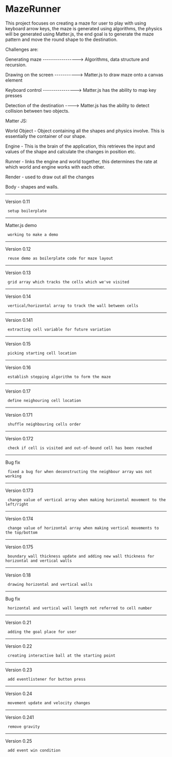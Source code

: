 # MazeRunner

This project focuses on creating a maze for user to play with using keyboard arrow keys, the maze is generated using algorithms, the physics will be generated using Matter.js, the end goal is to generate the maze pattern and move the round shape to the destination.

Challenges are:

Generating maze -----------------> Algorithms, data structure and recursion.

Drawing on the screen -----------> Matter.js to draw maze onto a canvas element

Keyboard control ----------------> Matter.js has the ability to map key presses

Detection of the destination ----> Matter.js has the ability to detect collision between two objects.

Matter JS:

World Object - Object containing all the shapes and physics involve. This is essentially the container of our shape.

Engine - This is the brain of the application, this retrieves the input and values of the shape and calculate the changes in position etc.

Runner - links the engine and world together, this determines the rate at which world and engine works with each other.

Render - used to draw out all the changes

Body - shapes and walls.

---

Version 0.11

     setup boilerplate

---

Matter.js demo

     working to make a demo

---

Version 0.12

     reuse demo as boilerplate code for maze layout

---

Version 0.13

     grid array which tracks the cells which we've visited

---

Version 0.14

     vertical/horizontal array to track the wall between cells
---

Version 0.141

     extracting cell variable for future variation
---

Version 0.15

     picking starting cell location
---

Version 0.16

     establish stepping algorithm to form the maze
---

Version 0.17

     define neighouring cell location
---

Version 0.171

     shuffle neighbouring cells order
---

Version 0.172

     check if cell is visited and out-of-bound cell has been reached
---

Bug fix

     fixed a bug for when deconstructing the neighbour array was not working
---

Version 0.173

     change value of vertical array when making horizontal movement to the left/right
---

Version 0.174

     change value of horizontal array when making vertical movements to the top/bottom
---

Version 0.175

     boundary wall thickness update and adding new wall thickness for horizontal and vertical walls
---

Version 0.18

     drawing horizontal and vertical walls
---

Bug fix

     horizontal and vertical wall length not referred to cell number
---

Version 0.21

     adding the goal place for user
---

Version 0.22

     creating interactive ball at the starting point
---

Version 0.23

     add eventlistener for button press
---

Version 0.24

     movement update and velocity changes
---

Version 0.241

     remove gravity
---

Version 0.25

     add event win condition
